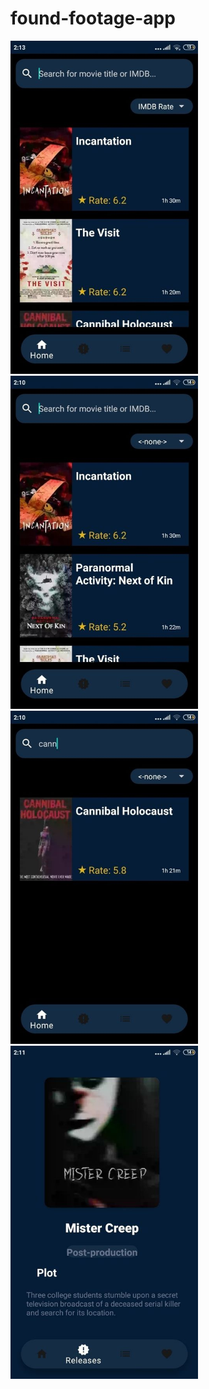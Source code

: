 # found-footage-app

<img src = "screenshots/ff1.jpg" width=300>
<img src = "screenshots/ff2.jpg" width=300>
<img src = "screenshots/ff3.jpg" width=300>
<img src = "screenshots/ff4.jpg" width=300>
